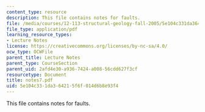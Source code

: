 ```yaml
---
content_type: resource
description: This file contains notes for faults.
file: /media/courses/12-113-structural-geology-fall-2005/5e104c331da364215f6f014d6b8e93f4_notes7.pdf
file_type: application/pdf
learning_resource_types:
- Lecture Notes
license: https://creativecommons.org/licenses/by-nc-sa/4.0/
ocw_type: OCWFile
parent_title: Lecture Notes
parent_type: CourseSection
parent_uid: 2afd4e30-a936-7424-a008-56cdd627f3cf
resourcetype: Document
title: notes7.pdf
uid: 5e104c33-1da3-6421-5f6f-014d6b8e93f4
---
```

This file contains notes for faults.